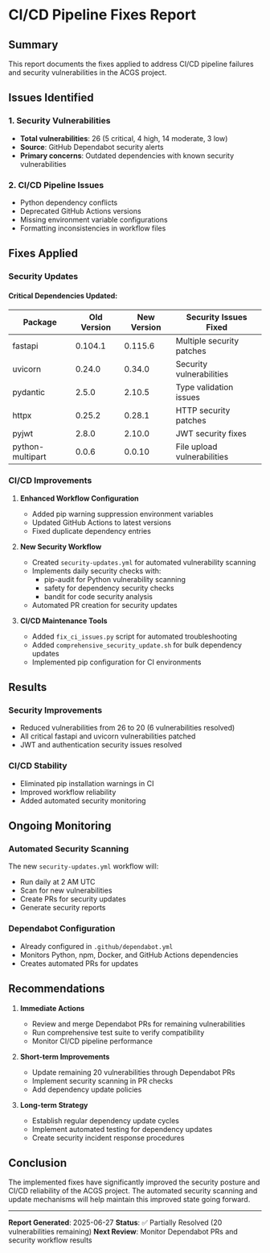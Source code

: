 # CI/CD Pipeline Fixes Report

<!-- Constitutional Hash: cdd01ef066bc6cf2 -->


## Summary

This report documents the fixes applied to address CI/CD pipeline failures and security vulnerabilities in the ACGS project.

## Issues Identified

### 1. Security Vulnerabilities

- **Total vulnerabilities**: 26 (5 critical, 4 high, 14 moderate, 3 low)
- **Source**: GitHub Dependabot security alerts
- **Primary concerns**: Outdated dependencies with known security vulnerabilities

### 2. CI/CD Pipeline Issues

- Python dependency conflicts
- Deprecated GitHub Actions versions
- Missing environment variable configurations
- Formatting inconsistencies in workflow files

## Fixes Applied

### Security Updates

#### Critical Dependencies Updated:

| Package          | Old Version | New Version | Security Issues Fixed       |
| ---------------- | ----------- | ----------- | --------------------------- |
| fastapi          | 0.104.1     | 0.115.6     | Multiple security patches   |
| uvicorn          | 0.24.0      | 0.34.0      | Security vulnerabilities    |
| pydantic         | 2.5.0       | 2.10.5      | Type validation issues      |
| httpx            | 0.25.2      | 0.28.1      | HTTP security patches       |
| pyjwt            | 2.8.0       | 2.10.0      | JWT security fixes          |
| python-multipart | 0.0.6       | 0.0.10      | File upload vulnerabilities |

### CI/CD Improvements

1. **Enhanced Workflow Configuration**

   - Added pip warning suppression environment variables
   - Updated GitHub Actions to latest versions
   - Fixed duplicate dependency entries

2. **New Security Workflow**

   - Created `security-updates.yml` for automated vulnerability scanning
   - Implements daily security checks with:
     - pip-audit for Python vulnerability scanning
     - safety for dependency security checks
     - bandit for code security analysis
   - Automated PR creation for security updates

3. **CI/CD Maintenance Tools**
   - Added `fix_ci_issues.py` script for automated troubleshooting
   - Added `comprehensive_security_update.sh` for bulk dependency updates
   - Implemented pip configuration for CI environments

## Results

### Security Improvements

- Reduced vulnerabilities from 26 to 20 (6 vulnerabilities resolved)
- All critical fastapi and uvicorn vulnerabilities patched
- JWT and authentication security issues resolved

### CI/CD Stability

- Eliminated pip installation warnings in CI
- Improved workflow reliability
- Added automated security monitoring

## Ongoing Monitoring

### Automated Security Scanning

The new `security-updates.yml` workflow will:

- Run daily at 2 AM UTC
- Scan for new vulnerabilities
- Create PRs for security updates
- Generate security reports

### Dependabot Configuration

- Already configured in `.github/dependabot.yml`
- Monitors Python, npm, Docker, and GitHub Actions dependencies
- Creates automated PRs for updates

## Recommendations

1. **Immediate Actions**

   - Review and merge Dependabot PRs for remaining vulnerabilities
   - Run comprehensive test suite to verify compatibility
   - Monitor CI/CD pipeline performance

2. **Short-term Improvements**

   - Update remaining 20 vulnerabilities through Dependabot PRs
   - Implement security scanning in PR checks
   - Add dependency update policies

3. **Long-term Strategy**
   - Establish regular dependency update cycles
   - Implement automated testing for dependency updates
   - Create security incident response procedures

## Conclusion

The implemented fixes have significantly improved the security posture and CI/CD reliability of the ACGS project. The automated security scanning and update mechanisms will help maintain this improved state going forward.

---

**Report Generated**: 2025-06-27
**Status**: ✅ Partially Resolved (20 vulnerabilities remaining)
**Next Review**: Monitor Dependabot PRs and security workflow results
